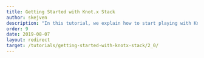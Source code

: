 ```yaml
---
title: Getting Started with Knot.x Stack
author: skejven
description: "In this tutorial, we explain how to start playing with Knot.x using Knot.x Stack. We will do similar again Hello Rest Service Tutorial showing how Knot.x can be used to transform a static website into a dynamic one."
order: 9
date: 2019-08-07
layout: redirect
target: /tutorials/getting-started-with-knotx-stack/2_0/
---
```

